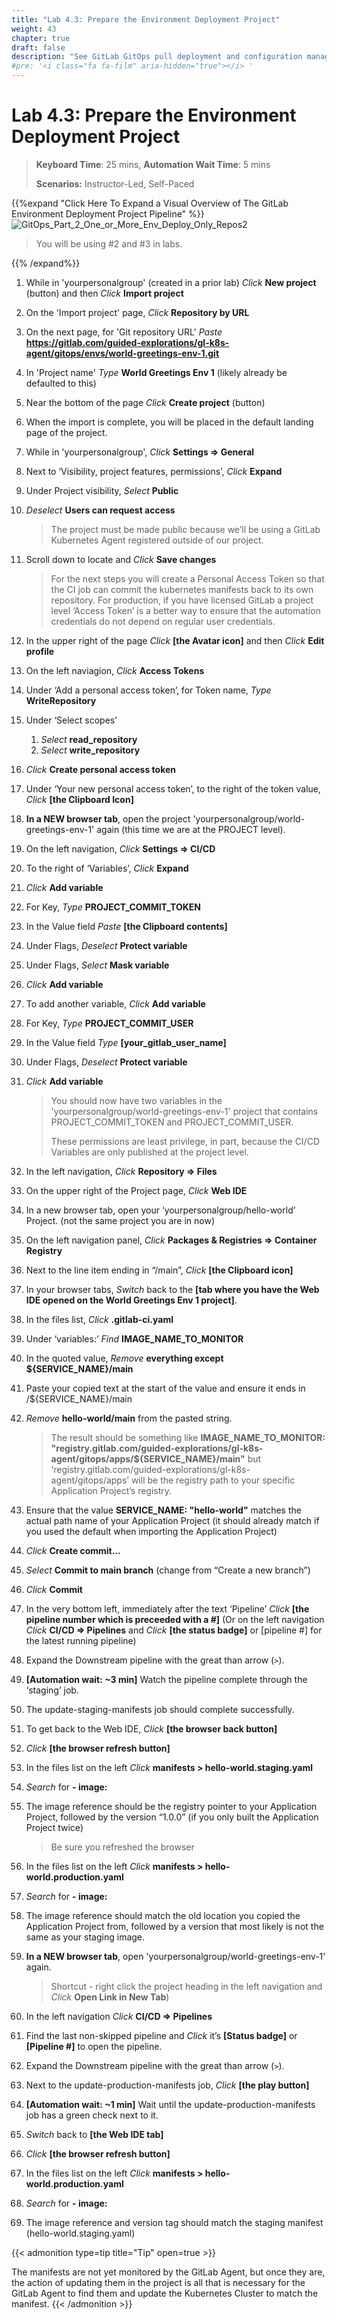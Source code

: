 ```yaml
---
title: "Lab 4.3: Prepare the Environment Deployment Project"
weight: 43
chapter: true
draft: false
description: "See GitLab GitOps pull deployment and configuration management in action."
#pre: '<i class="fa fa-film" aria-hidden="true"></i> '
---
```


# Lab 4.3: Prepare the Environment Deployment Project

> **Keyboard Time**: 25 mins, **Automation Wait Time**: 5 mins
>
> **Scenarios:** Instructor-Led, Self-Paced

{{%expand "Click Here To Expand a Visual Overview of The GitLab Environment Deployment Project Pipeline" %}}![GitOps_Part_2_One_or_More_Env_Deploy_Only_Repos2](GitOps_Part_2_One_or_More_Env_Deploy_Only_Repos2.png)

> You will be using #2 and #3 in labs.

{{% /expand%}}

1. While in 'yourpersonalgroup' (created in a prior lab) *Click* **New project** (button) and then *Click* **Import project**

2. On the 'Import project' page, *Click* **Repository by URL**

3. On the next page, for 'Git repository URL' *Paste* **https://gitlab.com/guided-explorations/gl-k8s-agent/gitops/envs/world-greetings-env-1.git**

4. In 'Project name' *Type* **World Greetings Env 1** (likely already be defaulted to this)

5. Near the bottom of the page *Click* **Create project** (button)

6. When the import is complete, you will be placed in the default landing page of the project.

7. While in 'yourpersonalgroup', *Click* **Settings => General**

8. Next to ‘Visibility, project features, permissions’, *Click* **Expand**

9. Under Project visibility, *Select* **Public**

10. *Deselect* **Users can request access**

    > The project must be made public because we’ll be using a GitLab Kubernetes Agent registered outside of our project.

11. Scroll down to locate and *Click* **Save changes**

    > For the next steps you will create a Personal Access Token so that the CI job can commit the kubernetes manifests back to its own repository. For production, if you have licensed GitLab a project level ‘Access Token’ is a better way to ensure that the automation credentials do not depend on regular user credentials.

12. In the upper right of the page *Click* **[the Avatar icon]** and then *Click* **Edit profile**

13. On the left naviagion, *Click* **Access Tokens**

14. Under ‘Add a personal access token’, for Token name, *Type* **WriteRepository**

15. Under ‘Select scopes’

    1. *Select* **read_repository**
    2. *Select* **write_repository**

16. *Click* **Create personal access token** 

17. Under ‘Your new personal access token’, to the right of the token value, *Click* **[the Clipboard Icon]**

18. **In a NEW browser tab**, open the project 'yourpersonalgroup/world-greetings-env-1' again (this time we are at the PROJECT level).

19. On the left navigation, *Click* **Settings => CI/CD**

20. To the right of ‘Variables’, *Click* **Expand**

21. *Click* **Add variable**

22. For Key, *Type* **PROJECT_COMMIT_TOKEN**

23. In the Value field *Paste* **[the Clipboard contents]**

24. Under Flags, *Deselect* **Protect variable**

25. Under Flags, *Select* **Mask variable**

26. *Click* **Add variable**

27. To add another variable, *Click* **Add variable**

28. For Key, *Type* **PROJECT_COMMIT_USER**

29. In the Value field *Type* **[your_gitlab_user_name]**

30. Under Flags, *Deselect* **Protect variable**

31. *Click* **Add variable**

    > You should now have two variables in the 'yourpersonalgroup/world-greetings-env-1' project that contains PROJECT_COMMIT_TOKEN and PROJECT_COMMIT_USER.
    >
    > These permissions are least privilege, in part, because the CI/CD Variables are only published at the project level.

32. In the left navigation, *Click* **Repository => Files** 

33. On the upper right of the Project page, *Click* **Web IDE**

34. In a new browser tab, open your ‘yourpersonalgroup/hello-world’ Project. (not the same project you are in now)

35. On the left navigation panel, *Click* **Packages & Registries => Container Registry**

36. Next to the line item ending in “/main”, *Click* **[the Clipboard icon]**

37. In your browser tabs, *Switch* back to the **[tab where you have the Web IDE opened on the World Greetings Env 1 project]**.

38. In the files list, *Click* **.gitlab-ci.yaml**

39. Under ‘variables:’ *Find* **IMAGE_NAME_TO_MONITOR**

40. In the quoted value, *Remove* **everything except ${SERVICE_NAME}/main** 

41. Paste your copied text at the start of the value and ensure it ends in /${SERVICE_NAME}/main

42. *Remove* **hello-world/main** from the pasted string.

    > The result should be something like **IMAGE_NAME_TO_MONITOR: "registry.gitlab.com/guided-explorations/gl-k8s-agent/gitops/apps/${SERVICE_NAME}/main"** but ‘registry.gitlab.com/guided-explorations/gl-k8s-agent/gitops/apps’ will be the registry path to your specific Application Project’s registry.

43. Ensure that the value **SERVICE_NAME: "hello-world"**  matches the actual path name of your Application Project (it should already match if you used the default when importing the Application Project)

44. *Click* **Create commit...**

45. *Select* **Commit to main branch** (change from “Create a new branch”)

46. *Click* **Commit**

47. In the very bottom left, immediately after the text ‘Pipeline’ *Click* **[the pipeline number which is preceeded with a \#]** (Or on the left navigation *Click* **CI/CD => Pipelines** and *Click* **[the status badge]** or [pipeline #] for the latest running pipeline)

48. Expand the Downstream pipeline with the great than arrow (`>`).

49. **[Automation wait: ~3 min]** Watch the pipeline complete through the ‘staging’ job.

50. The update-staging-manifests job should complete successfully.

51. To get back to the Web IDE, *Click* **[the browser back button]**

52. *Click* **[the browser refresh button]**

53. In the files list on the left *Click* **manifests > hello-world.staging.yaml**

54. *Search* for **- image:**

55. The image reference should be the registry pointer to your Application Project, followed by the version “1.0.0” (if you only built the Application Project twice) 

    > Be sure you refreshed the browser

56. In the files list on the left *Click* **manifests > hello-world.production.yaml**

57. *Search* for **- image:**

58. The image reference should match the old location you copied the Application Project from, followed by a version that most likely is not the same as your staging image.

59. **In a NEW browser tab**, open 'yourpersonalgroup/world-greetings-env-1' again.

    > Shortcut - right click the project heading in the left navigation and *Click* **Open Link in New Tab**) 

60. In the left navigation *Click* **CI/CD => Pipelines**

61. Find the last non-skipped pipeline and *Click* it’s **[Status badge]** or **[Pipeline \#]** to open the pipeline.

62. Expand the Downstream pipeline with the great than arrow (`>`).

63. Next to the update-production-manifests job, *Click* **[the play button]**

64. **[Automation wait: ~1 min]** Wait until the update-production-manifests job has a green check next to it.

65. *Switch* back to **[the Web IDE tab]**

66. *Click* **[the browser refresh button]**

67. In the files list on the left *Click* **manifests > hello-world.production.yaml**

68. *Search* for **- image:**

69. The image reference and version tag should match the staging manifest (hello-world.staging.yaml)

{{< admonition type=tip title="Tip" open=true >}}

The manifests are not yet monitored by the GitLab Agent, but once they are, the action of updating them in the project is all that is necessary for the GitLab Agent to find them and update the Kubernetes Cluster to match the manifest.
{{< /admonition >}}

